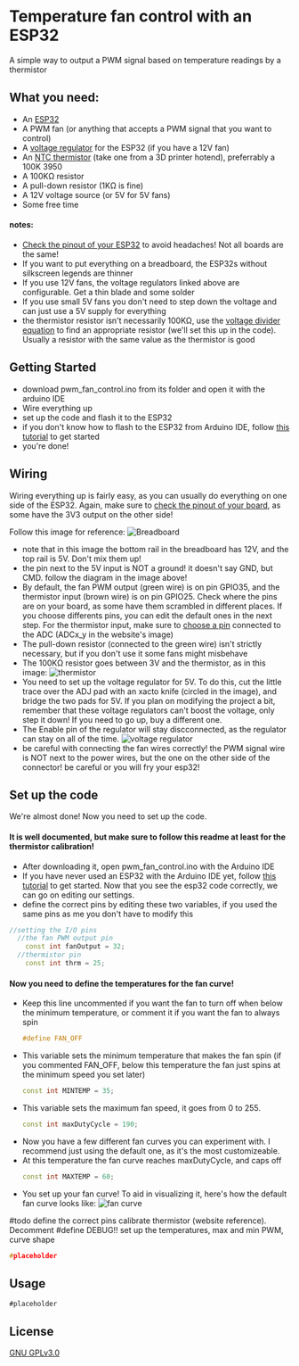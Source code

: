 # Temperature fan control with an ESP32

A simple way to output a PWM signal based on temperature readings by a thermistor

## What you need:
* An [ESP32][link1]
* A PWM fan (or anything that accepts a PWM signal that you want to control)
* A [voltage regulator][link2] for the ESP32 (if you have a 12V fan)
* An [NTC thermistor][link3] (take one from a 3D printer hotend), preferrably a 100K 3950
* A 100KΩ resistor
* A pull-down resistor (1KΩ is fine)
* A 12V voltage source (or 5V for 5V fans)
* Some free time

#### notes:
* [Check the pinout of your ESP32][link4] to avoid headaches! Not all boards are the same!
* If you want to put everything on a breadboard, the ESP32s without silkscreen legends are thinner
* If you use 12V fans, the voltage regulators linked above are configurable. Get a thin blade and some solder
* If you use small 5V fans you don't need to step down the voltage and can just use a 5V supply for everything
* the thermistor resistor isn't necessarily 100KΩ, use the [voltage divider equation][link5] to find an appropriate resistor (we'll set this up in the code). Usually a resistor with the same value as the thermistor is good

## Getting Started
* download pwm_fan_control.ino from its folder and open it with the arduino IDE
* Wire everything up
* set up the code and flash it to the ESP32
* if you don't know how to flash to the ESP32 from Arduino IDE, follow [this tutorial][link6] to get started
* you're done!

## Wiring
Wiring everything up is fairly easy, as you can usually do everything on one side of the ESP32. Again, make sure to [check the pinout of your board][link4], as some have the 3V3 output on the other side!

Follow this image for reference:
![Breadboard][img1]

* note that in this image the bottom rail in the breadboard has 12V, and the top rail is 5V. Don't mix them up!
* the pin next to the 5V input is NOT a ground! it doesn't say GND, but CMD. follow the diagram in the image above!
* By default, the fan PWM output (green wire) is on pin GPIO35, and the thermistor input (brown wire) is on pin GPIO25. Check where the pins are on your board, as some have them scrambled in different places. If you choose differents pins, you can edit the default ones in the next step. For the thermistor input, make sure to [choose a pin][link4] connected to the ADC (ADCx_y in the website's image)
* The pull-down resistor (connected to the green wire) isn't strictly necessary, but if you don't use it some fans might misbehave
* The 100KΩ resistor goes between 3V and the thermistor, as in this image:
![thermistor][img2]
* You need to set up the voltage regulator for 5V. To do this, cut the little trace over the ADJ pad with an xacto knife (circled in the image), and bridge the two pads for 5V. If you plan on modifying the project a bit, remember that these voltage regulators can't boost the voltage, only step it down! If you need to go up, buy a different one.
* The Enable pin of the regulator will stay discconnected, as the regulator can stay on all of the time.
![voltage regulator][img3]
* be careful with connecting the fan wires correctly! the PWM signal wire is NOT next to the power wires, but the one on the other side of the connector! be careful or you will fry your esp32!

## Set up the code
We're almost done! Now you need to set up the code.
#### It is well documented, but make sure to follow this readme at least for the thermistor calibration!

* After downloading it, open pwm_fan_control.ino with the Arduino IDE
* If you have never used an ESP32 with the Arduino IDE yet, follow [this tutorial][link6] to get started. Now that you see the esp32 code correctly, we can go on editing our settings.
* define the correct pins by editing these two variables, if you used the same pins as me you don't have to modify this

``` c++
//setting the I/O pins
  //the fan PWM output pin
    const int fanOutput = 32;
  //thermistor pin
    const int thrm = 25;
```
#### Now you need to define the temperatures for the fan curve!
  * Keep this line uncommented if you want the fan to turn off when below the minimum temperature, or comment it if you want the fan to always spin
    ``` c++
    #define FAN_OFF
    ```
  * This variable sets the minimum temperature that makes the fan spin (if you commented FAN_OFF, below 
this temperature the fan just spins at the minimum speed you set later)
    ``` c++
    const int MINTEMP = 35;
    ```
  * This variable sets the maximum fan speed, it goes from 0 to 255.
    ``` c++
    const int maxDutyCycle = 190; 
    ```
  * Now you have a few different fan curves you can experiment with. I recommend just using the default one, as it's the most customizeable.
  * At this temperature the fan curve reaches maxDutyCycle, and caps off
    ``` c++
    const int MAXTEMP = 60;
    ```
  * You set up your fan curve! To aid in visualizing it, here's how the default fan curve looks like:
![fan curve][img4]

\#todo
define the correct pins
calibrate thermistor (website reference). Decomment #define DEBUG!!
set up the temperatures, max and min PWM, curve shape

``` c++
#placeholder
```

## Usage
``` arduino
#placeholder
```


## License
[GNU GPLv3.0](https://choosealicense.com/licenses/gpl-3.0/)

[link1]: https://www.amazon.com/HiLetgo-ESP-WROOM-32-Development-Microcontroller-Integrated/dp/B0718T232Z/ref=sr_1_4?crid=1WTN5IH997FW2&keywords=esp32&qid=1655224029&sprefix=esp32%2Caps%2C151&sr=8-4
[link2]: https://www.amazon.com/Weewooday-Regulator-Voltage-Converter-Transformer/dp/B08JZ5FVLC/ref=sr_1_3?crid=3E4K4QAQ63O3Y&keywords=mini+voltage+regulator&qid=1655223958&sprefix=mini+voltage+regulator%2Caps%2C152&sr=8-3
[link3]: https://www.amazon.com/HICTOP-Thermistors-Sensor-Reprap-printer/dp/B0150YLX9C/ref=sr_1_1_sspa?crid=3AMQB4ZI9Y2LA&keywords=ntc%2B3950%2B100k%2Bthermistor&qid=1655224094&sprefix=NTC%2B%2Caps%2C148&sr=8-1-spons&spLa=ZW5jcnlwdGVkUXVhbGlmaWVyPUExRDk1SURYOVhDVVJZJmVuY3J5cHRlZElkPUEwNTk4NTk5MjVGQ0NJSkJORjNQSiZlbmNyeXB0ZWRBZElkPUEwNDUwMzU1V0c2STZUTUhFUjROJndpZGdldE5hbWU9c3BfYXRmJmFjdGlvbj1jbGlja1JlZGlyZWN0JmRvTm90TG9nQ2xpY2s9dHJ1ZQ&th=1
[link4]: https://www.upesy.com/blogs/tutorials/esp32-pinout-reference-gpio-pins-ultimate-guide
[link5]: https://ohmslawcalculator.com/voltage-divider-calculator
[link6]: https://randomnerdtutorials.com/installing-the-esp32-board-in-arduino-ide-windows-instructions/

[img1]: https://github.com/FAB1150/ESP32_fan_control/blob/main/images/breadboard%20schematic.jpg?raw=true
[img2]: https://github.com/FAB1150/ESP32_fan_control/blob/main/images/thermistor%20wiring.jpg?raw=true
[img3]: https://github.com/FAB1150/ESP32_fan_control/blob/main/images/voltage%20regulator.jpg?raw=true
[img4]: https://github.com/FAB1150/ESP32_fan_control/blob/main/images/FanCurve.jpeg?raw=true
